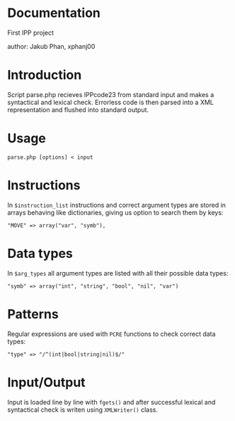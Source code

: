 # Documentation
First IPP project

author: Jakub Phan, xphanj00

# Introduction
Script parse.php recieves IPPcode23 from standard input and makes a syntactical and lexical check. Errorless code is then parsed into a XML representation and flushed into standard output.

# Usage
`parse.php [options] < input`

# Instructions
In `$instruction_list` instructions and correct argument types are stored in arrays behaving like dictionaries, giving us option to search them by keys:

`"MOVE" => array("var", "symb"),`

# Data types
In `$arg_types` all argument types are listed with all their possible data types:

`"symb" => array("int", "string", "bool", "nil", "var")`


# Patterns
Regular expressions are used with `PCRE` functions to check correct data types:

`"type" => "/^(int|bool|string|nil)$/"`

# Input/Output
Input is loaded line by line with `fgets()` and after successful lexical and syntactical check is writen using `XMLWriter()` class. 